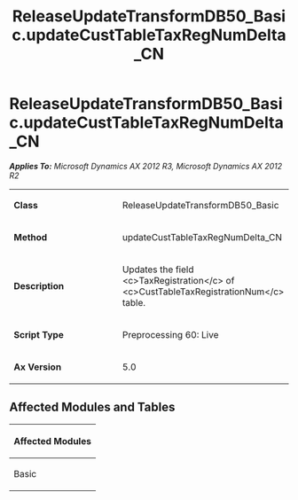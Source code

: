 ﻿---
title: ReleaseUpdateTransformDB50_Basic.updateCustTableTaxRegNumDelta_CN
TOCTitle: ReleaseUpdateTransformDB50_Basic.updateCustTableTaxRegNumDelta_CN
ms:assetid: e1b65287-17de-f182-eecc-0c72e3899ee9
ms:mtpsurl: https://msdn.microsoft.com/en-us/library/JJ737334(v=AX.60)
ms:contentKeyID: 49711775
ms.date: 05/18/2015
mtps_version: v=AX.60
---

# ReleaseUpdateTransformDB50\_Basic.updateCustTableTaxRegNumDelta\_CN 


_**Applies To:** Microsoft Dynamics AX 2012 R3, Microsoft Dynamics AX 2012 R2_

<table>
<colgroup>
<col style="width: 50%" />
<col style="width: 50%" />
</colgroup>
<tbody>
<tr class="odd">
<td><p><strong>Class</strong></p></td>
<td><p>ReleaseUpdateTransformDB50_Basic</p></td>
</tr>
<tr class="even">
<td><p><strong>Method</strong></p></td>
<td><p>updateCustTableTaxRegNumDelta_CN</p></td>
</tr>
<tr class="odd">
<td><p><strong>Description</strong></p></td>
<td><p>Updates the field &lt;c&gt;TaxRegistration&lt;/c&gt; of &lt;c&gt;CustTableTaxRegistrationNum&lt;/c&gt; table.</p></td>
</tr>
<tr class="even">
<td><p><strong>Script Type</strong></p></td>
<td><p>Preprocessing 60: Live</p></td>
</tr>
<tr class="odd">
<td><p><strong>Ax Version</strong></p></td>
<td><p>5.0</p></td>
</tr>
</tbody>
</table>


## Affected Modules and Tables

<table>
<colgroup>
<col style="width: 100%" />
</colgroup>
<thead>
<tr class="header">
<th><p>Affected Modules</p></th>
</tr>
</thead>
<tbody>
<tr class="odd">
<td><p>Basic</p></td>
</tr>
</tbody>
</table>

  


